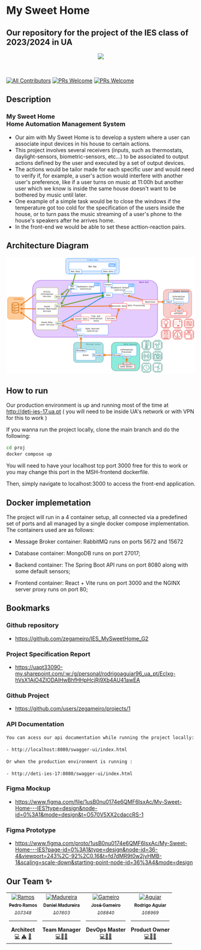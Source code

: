 # My Sweet Home
## Our repository for the project of the IES class of 2023/2024 in UA

<p align="center">
    <img src="https://i.imgur.com/y7WgwFp.jpg" height="300px">
</p>

&nbsp;

[![All Contributors](https://img.shields.io/badge/Contributors-4-brightgreen.svg?style=for-the-badge)](#contributors-)
[![PRs Welcome](https://img.shields.io/badge/Open%20Issues-13-orange.svg?style=for-the-badge)](http://makeapullrequest.com)
[![PRs Welcome](https://img.shields.io/badge/Closed%20Issues-26-blue.svg?style=for-the-badge)](http://makeapullrequest.com)

## Description
### My Sweet Home <br> Home Automation Management System
 - Our aim with My Sweet Home is to develop a system where a user can associate input devices in his house to certain actions.
 - This project involves several receivers (inputs, such as thermostats, daylight-sensors, biometric-sensors, etc...) to be associated to output actions defined by the user and executed by a set of output devices.
 - The actions would be tailor made for each specific user and would need to verify if, for example, a user's action would interfere with another user's preference, like if a user turns on music at 11:00h but another user which we know is inside the same house doesn't want to be bothered by music until later.
 - One example of a simple task would be to close the windows if the temperature got too cold for the specification of the users inside the house, or to turn pass the music streaming of a user's phone to the house's speakers after he arrives home.
 - In the front-end we would be able to set these acttion-reaction pairs.

## Architecture Diagram

<img src = "presentations/Report_Diagrams/architecture_diagram.png">

## How to run

Our production environment is up and running most of the time at http://deti-ies-17.ua.pt ( you will need to be inside UA's network or with VPN for this to work )

If you wanna run the project locally, clone the main branch and do the following:

```bash
cd proj
docker compose up
```
You will need to have your localhost tcp port 3000 free for this to work or you may change this port in the MSH-frontend dockerfile.

Then, simply navigate to localhost:3000 to access the front-end application.

## Docker implemetation
The project will run in a 4 container setup, all connected via a predefined set of ports and all managed by a single docker compose implementation.
The containers used are as follows:

- Message Broker container: RabbitMQ runs on ports 5672 and 15672

- Database container: MongoDB runs on port 27017;

- Backend container: The Spring Boot API runs on port 8080 along with some default sensors;

- Frontend container: React + Vite runs on port 3000 and the NGINX server proxy runs on port 80;

## Bookmarks

### Github repository
- https://github.com/zegameiro/IES_MySweetHome_G2
### Project Specification Report
- https://uapt33090-my.sharepoint.com/:w:/g/personal/rodrigoaguiar96_ua_pt/Eclxg-hVsX1AjO4ZlODAlHwBhfHHpHcjRj9Xb4AU41awEA
### Github Project
- https://github.com/users/zegameiro/projects/1
### API Documentation

    You can acess our api documentation while running the project locally:

    - http://localhost:8080/swagger-ui/index.html

    Or when the production environment is running :

    - http://deti-ies-17:8080/swagger-ui/index.html

### Figma Mockup
- https://www.figma.com/file/1usB0nu0174e6QMF6IsxAc/My-Sweet-Home---IES?type=design&node-id=0%3A1&mode=design&t=O570V5XX2cdaccRS-1
### Figma Prototype
- https://www.figma.com/proto/1usB0nu0174e6QMF6IsxAc/My-Sweet-Home---IES?page-id=0%3A1&type=design&node-id=36-4&viewport=243%2C-92%2C0.16&t=fd7dMR9t0w2jyHMB-1&scaling=scale-down&starting-point-node-id=36%3A4&mode=design


## Our Team ✨

<!-- ALL-CONTRIBUTORS-LIST:START -->
<!-- prettier-ignore-start -->
<!-- markdownlint-disable -->
<table>
  <tr>
    <td align="center"><a href="https://github.com/P-Ramos16"><img src="https://avatars0.githubusercontent.com/P-Ramos16?v=3" width="150px;" alt="Ramos"/><br /><sub><b>Pedro Ramos</b><br><i>107348</i></sub></a><hr><b>Architect</b><br><a href="https://github.com/P-Ramos16" title="Code">💻</a> <a href="https://github.com/codesandbox/codesandbox-client/commits?author=CompuIves" title="Tests">⚠️</a> <a href="#tool-CompuIves" title="Tools">🔧</a></td>
    <td align="center"><a href="https://github.com/Dan1m4D"><img src="https://avatars0.githubusercontent.com/Dan1m4D?v=3" width="150px;" alt="Madureira"/><br /><sub><b>Daniel Madureira</b><br><i>107603</i></sub></a><hr><b>Team Manager</b><br><a href="https://github.com/Dan1m4D" title="Code">💻</a><a href="#design-CompuIves" title="Design">🎨</a><a href="#tool-CompuIves" title="Tools">🔧</a></td>
    <td align="center"><a href="https://github.com/zegameiro"><img src="https://avatars0.githubusercontent.com/zegameiro?v=3" width="150px;" alt="Gameiro"/><br /><sub><b>José Gameiro</b><br><i>108840</i></sub></a><hr><b>DevOps Master</b><br><a href="https://github.com/zegameiro" title="Code">💻</a><a href="#blog-CompuIves" title="Blogposts">📝</a><a href="#tool-CompuIves" title="Tools">🔧</a></td>
    <td align="center"><a href="https://github.com/FiNeX96"><img src="https://avatars0.githubusercontent.com/FiNeX96?v=3" width="150px;" alt="Aguiar"/><br /><sub><b>Rodrigo Aguiar</b><br><i>108969</i></sub></a><hr><b>Product Owner</b><br><a href="https://github.com/FiNeX96" title="Code">💻</a><a href="#tool-MergeMaestro" title="Tools">🔀</a><a href="#tool-CompuIves" title="Tools">🔧</a></td>
  </tr>
</table>

<!-- markdownlint-enable -->
<!-- prettier-ignore-end -->

<!-- ALL-CONTRIBUTORS-LIST:END -->
